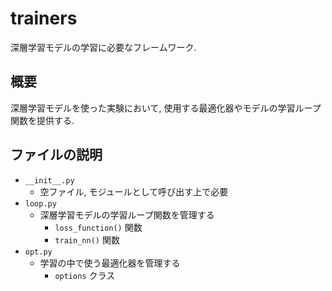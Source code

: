# trainers
深層学習モデルの学習に必要なフレームワーク.

## 概要
深層学習モデルを使った実験において, 使用する最適化器やモデルの学習ループ関数を提供する.

## ファイルの説明
- `__init__.py`
    - 空ファイル, モジュールとして呼び出す上で必要
- `loop.py`
    - 深層学習モデルの学習ループ関数を管理する
        - `loss_function()` 関数
        - `train_nn()` 関数
- `opt.py`
    - 学習の中で使う最適化器を管理する
        - `options` クラス